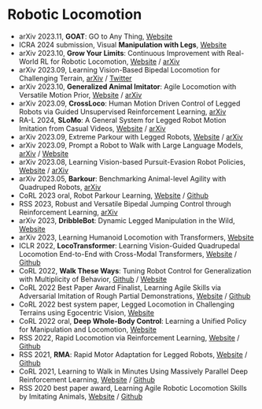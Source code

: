 # Robotic Locomotion
- arXiv 2023.11, **GOAT**: GO to Any Thing, [Website](https://theophilegervet.github.io/projects/goat/)
- ICRA 2024 submission, Visual **Manipulation with Legs**, [Website](https://hacleg.github.io/)
- arXiv 2023.10, **Grow Your Limits**: Continuous Improvement with Real-World RL for Robotic Locomotion, [Website](https://github.com/realquantumcookie/APRL) / [arXiv](https://arxiv.org/abs/2310.17634)
- arXiv 2023.09, Learning Vision-Based Bipedal Locomotion for Challenging Terrain, [arXiv](https://arxiv.org/abs/2309.14594) / [Twitter](https://x.com/AlanPaulFern1/status/1709693615973265733?s=20)
- arXiv 2023.10, **Generalized Animal Imitator**: Agile Locomotion with Versatile Motion Prior, [Website](https://rchalyang.github.io/VIM/) / [arXiv](https://arxiv.org/abs/2310.01408)
- arXiv 2023.09, **CrossLoco**: Human Motion Driven Control of Legged Robots via Guided Unsupervised Reinforcement Learning, [arXiv](https://arxiv.org/abs/2309.17046)
- RA-L 2024, **SLoMo**: A General System for Legged Robot Motion Imitation from Casual Videos, [Website](https://slomo-www.github.io/website/) / [arXiv](https://arxiv.org/abs/2304.14389)
- arXiv 2023.09, Extreme Parkour with Legged Robots, [Website](https://extreme-parkour.github.io/) / [arXiv](https://arxiv.org/abs/2309.14341)
- arXiv 2023.09, Prompt a Robot to Walk with Large Language Models, [arXiv](https://arxiv.org/abs/2309.09969) / [Website](https://prompt2walk.github.io/)
- arXiv 2023.08, Learning Vision-based Pursuit-Evasion Robot Policies, [Website](https://abajcsy.github.io/vision-based-pursuit/) / [arXiv](https://arxiv.org/abs/2308.16185)
- arXiv 2023.05, **Barkour**: Benchmarking Animal-level Agility with Quadruped Robots, [arXiv](https://arxiv.org/abs/2305.14654)
- CoRL 2023 oral, Robot Parkour Learning, [Website](https://robot-parkour.github.io/) / [Github](https://github.com/ZiwenZhuang/parkour)
- RSS 2023, Robust and Versatile Bipedal Jumping Control through Reinforcement Learning, [arXiv](https://arxiv.org/abs/2302.09450)
- arXiv 2023, **DribbleBot**: Dynamic Legged Manipulation in the Wild, [Website](https://gmargo11.github.io/dribblebot/)
- arXiv 2023, Learning Humanoid Locomotion with Transformers, [Website](https://humanoid-transformer.github.io/)
- ICLR 2022, **LocoTransformer**: Learning Vision-Guided Quadrupedal Locomotion End-to-End with Cross-Modal Transformers, [Website](https://rchalyang.github.io/LocoTransformer/) / [Github](https://github.com/Mehooz/vision4leg)
- CoRL 2022, **Walk These Ways**: Tuning Robot Control for Generalization with Multiplicity of Behavior, [Github](https://github.com/Improbable-AI/walk-these-ways) / [Website](https://gmargo11.github.io/walk-these-ways/)
- CoRL 2022 Best Paper Award Finalist, Learning Agile Skills via Adversarial Imitation of Rough Partial Demonstrations, [Website](https://sites.google.com/view/corl2022-wasabi/home) / [Github](https://github.com/martius-lab/wasabi)
- CoRL 2022 best system paper, Legged Locomotion in Challenging Terrains using Egocentric Vision, [Website](https://vision-locomotion.github.io/)
- CoRL 2022 oral, **Deep Whole-Body Control**: Learning a Unified Policy for Manipulation and Locomotion, [Website](https://manipulation-locomotion.github.io/)
- RSS 2022, Rapid Locomotion via Reinforcement Learning, [Website](https://agility.csail.mit.edu/) / [Github](https://github.com/Improbable-AI/rapid-locomotion-rl)
- RSS 2021, **RMA**: Rapid Motor Adaptation for Legged Robots, [Website](https://ashish-kmr.github.io/rma-legged-robots/) /  [Github](https://github.com/antonilo/rl_locomotion)
- CoRL 2021, Learning to Walk in Minutes Using Massively Parallel Deep Reinforcement Learning, [Website](https://leggedrobotics.github.io/legged_gym/) / [Github](https://github.com/leggedrobotics/legged_gym)
- RSS 2020 best paper award, Learning Agile Robotic Locomotion Skills by Imitating Animals, [Website](https://xbpeng.github.io/projects/Robotic_Imitation/index.html) / [Github](https://github.com/erwincoumans/motion_imitation)
